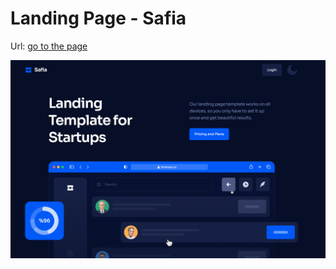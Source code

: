 # Landing Page - Safia

Url: [go to the page](https://s-gusterev.github.io/safia-landing/)

![Screenshot](./public/Screenshot.png)
